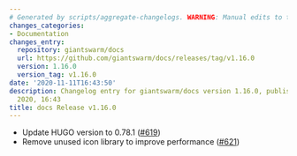 ```yaml
---
# Generated by scripts/aggregate-changelogs. WARNING: Manual edits to this files will be overwritten.
changes_categories:
- Documentation
changes_entry:
  repository: giantswarm/docs
  url: https://github.com/giantswarm/docs/releases/tag/v1.16.0
  version: 1.16.0
  version_tag: v1.16.0
date: '2020-11-11T16:43:50'
description: Changelog entry for giantswarm/docs version 1.16.0, published on 11 November
  2020, 16:43
title: docs Release v1.16.0
---
```


- Update HUGO version to 0.78.1 ([#619](https://github.com/giantswarm/docs/pull/619))
- Remove unused icon library to improve performance ([#621](https://github.com/giantswarm/docs/pull/621))
